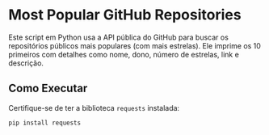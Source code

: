 # Most Popular GitHub Repositories

Este script em Python usa a API pública do GitHub para buscar os repositórios públicos mais populares (com mais estrelas). Ele imprime os 10 primeiros com detalhes como nome, dono, número de estrelas, link e descrição.

## Como Executar

Certifique-se de ter a biblioteca `requests` instalada:

```bash
pip install requests
